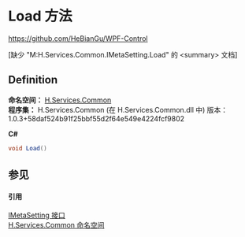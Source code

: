 # Load 方法
https://github.com/HeBianGu/WPF-Control

\[缺少 "M:H.Services.Common.IMetaSetting.Load" 的 &lt;summary&gt; 文档\]



## Definition
**命名空间：** <a href="b9cdd84f-6623-a51a-f53b-465103ced202">H.Services.Common</a>  
**程序集：** H.Services.Common (在 H.Services.Common.dll 中) 版本：1.0.3+58daf524b91f25bbf55d2f64e549e4224fcf9802

**C#**
``` C#
void Load()
```



## 参见


#### 引用
<a href="55da3c9d-448a-7b42-03ef-465693aadc2b">IMetaSetting 接口</a>  
<a href="b9cdd84f-6623-a51a-f53b-465103ced202">H.Services.Common 命名空间</a>  
